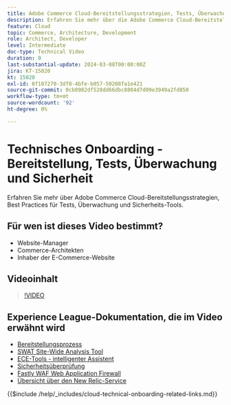 ```yaml
---
title: Adobe Commerce Cloud-Bereitstellungsstrategien, Tests, Überwachung und Sicherheit
description: Erfahren Sie mehr über die Adobe Commerce Cloud-Bereitstellungsstrategien, Tests, Überwachung und Sicherheit.
feature: Cloud
topic: Commerce, Architecture, Development
role: Architect, Developer
level: Intermediate
doc-type: Technical Video
duration: 0
last-substantial-update: 2024-03-08T00:00:00Z
jira: KT-15020
kt: 15020
exl-id: 8f107270-3df0-4bfe-b057-50208fa1e421
source-git-commit: 0cb0982df528dd66dbc8804d7d09e3949a2fd850
workflow-type: tm+mt
source-wordcount: '92'
ht-degree: 0%

---
```


# Technisches Onboarding - Bereitstellung, Tests, Überwachung und Sicherheit

Erfahren Sie mehr über Adobe Commerce Cloud-Bereitstellungsstrategien, Best Practices für Tests, Überwachung und Sicherheits-Tools.

## Für wen ist dieses Video bestimmt?

- Website-Manager
- Commerce-Architekten
- Inhaber der E-Commerce-Website

## Videoinhalt

>[!VIDEO](https://video.tv.adobe.com/v/3427818?learn=on)

## Experience League-Dokumentation, die im Video erwähnt wird

- [Bereitstellungsprozess](https://experienceleague.adobe.com/docs/commerce-cloud-service/user-guide/develop/deploy/process.html?lang=de)
- [SWAT Site-Wide Analysis Tool](https://experienceleague.adobe.com/docs/commerce-operations/tools/site-wide-analysis-tool/intro.html?lang=de)
- [ECE-Tools - intelligenter Assistent](https://experienceleague.adobe.com/docs/commerce-cloud-service/user-guide/develop/deploy/smart-wizards.html?lang=de)
- [Sicherheitsüberprüfung](https://experienceleague.adobe.com/docs/commerce-admin/systems/security/security-scan.html?lang=de)
- [Fastly WAF Web Application Firewall](https://experienceleague.adobe.com/docs/commerce-cloud-service/user-guide/cdn/fastly-waf-service.html?lang=de)
- [Übersicht über den New Relic-Service](https://experienceleague.adobe.com/docs/commerce-cloud-service/user-guide/monitor/new-relic/new-relic-service.html?lang=de)

{{$include /help/_includes/cloud-technical-onboarding-related-links.md}}
